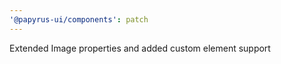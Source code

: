 ```yaml
---
'@papyrus-ui/components': patch
---
```


Extended Image properties and added custom element support
